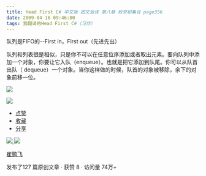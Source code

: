 ```yaml
---
title: Head First C# 中文版 图文皆译 第八章 枚举和集合 page356
date: 2009-04-16 09:46:00
tags: 我翻译的Head First C#（习作）
---
```

队列是FIFO的--First in，First out（先进先出）

  

队列和列表很是相似，只是你不可以在任意位序添加或者取出元素。要向队列中添加一个对象，你要让它入队（enqueue）。也就是把它添加到队尾。你可以从队首出队（
dequeue）一个对象。当你这样做的时候，队首的对象被移除，余下的对象前移一位。

  

![](https://p-blog.csdn.net/images/p_blog_csdn_net/cuipengfei1/EntryImages/20090416/2009-04-16_09-30-00.jpg)

![](https://p-blog.csdn.net/images/p_blog_csdn_net/cuipengfei1/EntryImages/20090416/2009-04-16_09-42-12.jpg)

  * [ 点赞  ](javascript:;)
  * [ 收藏  ](javascript:;)
  * [ 分享 ](javascript:;)

[ ![](https://profile.csdnimg.cn/5/2/5/3_cuipengfei1)
![](https://g.csdnimg.cn/static/user-reg-year/1x/11.png)
](https://blog.csdn.net/cuipengfei1)

[ 崔鹏飞 ](https://blog.csdn.net/cuipengfei1)

发布了127 篇原创文章  ·  获赞 8  ·  访问量 74万+


